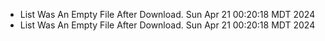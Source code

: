 *  List Was An Empty File After Download. Sun Apr 21 00:20:18 MDT 2024
*  List Was An Empty File After Download. Sun Apr 21 00:20:18 MDT 2024
